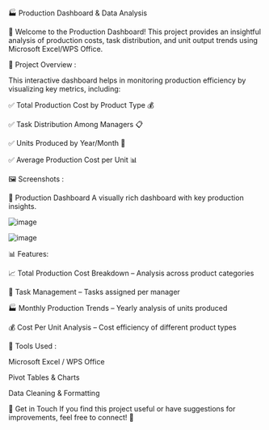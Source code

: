 🏭 Production Dashboard & Data Analysis

🔹 Welcome to the Production Dashboard! This project provides an insightful analysis of production costs, task distribution, and unit output trends using Microsoft Excel/WPS Office.

📌 Project Overview : 

This interactive dashboard helps in monitoring production efficiency by visualizing key metrics, including:

✅ Total Production Cost by Product Type 💰

✅ Task Distribution Among Managers 📋

✅ Units Produced by Year/Month 📆

✅ Average Production Cost per Unit 📊

🖼️ Screenshots : 

📌 Production Dashboard
A visually rich dashboard with key production insights.

![image](https://github.com/user-attachments/assets/bf4ff585-83fd-4445-ae60-bf7d1e386278)

![image](https://github.com/user-attachments/assets/64169c2c-61e5-4233-a559-20b2bab791d4)



📊 Features: 

📈 Total Production Cost Breakdown – Analysis across product categories

👤 Task Management – Tasks assigned per manager

🏭 Monthly Production Trends – Yearly analysis of units produced

💰 Cost Per Unit Analysis – Cost efficiency of different product types


🔧 Tools Used : 

Microsoft Excel / WPS Office

Pivot Tables & Charts

Data Cleaning & Formatting

📩 Get in Touch
If you find this project useful or have suggestions for improvements, feel free to connect! 🚀

